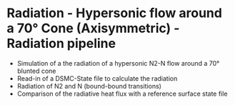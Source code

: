 # Radiation - Hypersonic flow around a 70° Cone (Axisymmetric) - Radiation pipeline
* Simulation of a the radiation of a hypersonic N2-N flow around a 70° blunted cone
* Read-in of a DSMC-State file to calculate the radiation
* Radiation of N2 and N (bound-bound transitions)
* Comparison of the radiative heat flux with a reference surface state file
